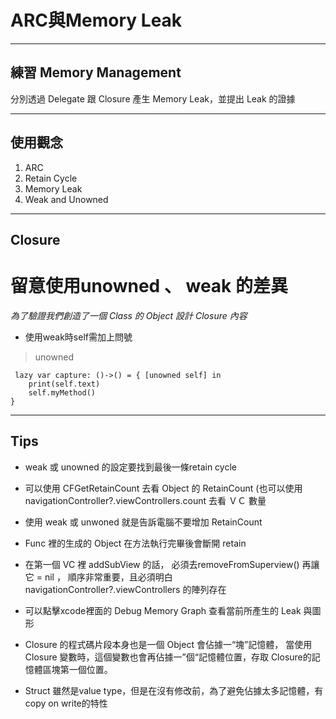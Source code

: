 # ARC與Memory Leak

----
## 練習 Memory Management

> 
分別透過 Delegate 跟 Closure 產生 Memory Leak，並提出 Leak 的證據

----
## 使用觀念

1. ARC
2. Retain Cycle
3. Memory Leak
4. Weak and Unowned
----
## Closure
# 留意使用unowned 、 weak 的差異

*為了驗證我們創造了一個 Class 的 Object 設計 Closure 內容*



* 使用weak時self需加上問號

>unowned 

     lazy var capture: ()->() = { [unowned self] in
        print(self.text)
        self.myMethod()
    }


----
## Tips
* weak 或 unowned 的設定要找到最後一條retain cycle
                  
* 可以使用 CFGetRetainCount 去看 Object 的 RetainCount
(也可以使用 navigationController?.viewControllers.count 去看 ＶＣ 數量

*  使用 weak 或 unwoned 就是告訴電腦不要增加 RetainCount

*  Func 裡的生成的 Object 在方法執行完畢後會斷開 retain

* 在第一個 VC 裡 addSubView 的話， 必須去removeFromSuperview() 再讓它 = nil ， 順序非常重要，且必須明白 navigationController?.viewControllers 的陣列存在

* 可以點擊xcode裡面的 Debug Memory Graph 查看當前所產生的 Leak 與圖形

* Closure 的程式碼片段本身也是一個 Object 會佔據一“塊”記憶體， 當使用 Closure 變數時，這個變數也會再佔據一”個“記憶體位置，存取 Closure的記憶體區塊第一個位置。

* Struct 雖然是value type，但是在沒有修改前，為了避免佔據太多記憶體，有 copy on write的特性 
